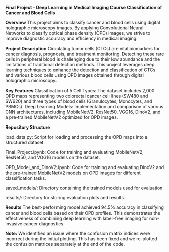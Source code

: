 **Final Project - Deep Learning in Medical Imaging Course**
**Classification of Cancer and Blood Cells**

**Overview**
This project aims to classify cancer and blood cells using digital holographic microscopy images. By applying Convolutional Neural Networks to classify optical phase density (OPD) images, we strive to improve diagnostic accuracy and efficiency in medical imaging.

**Project Description**
Circulating tumor cells (CTCs) are vital biomarkers for cancer diagnosis, prognosis, and treatment monitoring. Detecting these rare cells in peripheral blood is challenging due to their low abundance and the limitations of traditional detection methods. This project leverages deep learning techniques to enhance the detection and classification of CTCs and various blood cells using OPD images obtained through digital holographic microscopy.

**Key Features**
Classification of 5 Cell Types: The dataset includes 2,000 OPD maps representing two colorectal cancer cell lines (SW480 and SW620) and three types of blood cells (Granulocytes, Monocytes, and PBMCs).
Deep Learning Models: Implementation and comparison of various CNN architectures, including MobileNetV2, ResNet50, VGG16, DinoV2, and a pre-trained MobileNetV2 optimized for OPD images.

**Repository Structure**

load_data.py: Script for loading and processing the OPD maps into a structured dataset.

Final_Project.ipynb: Code for training and evaluating MobileNetV2, ResNet50, and VGG16 models on the dataset.

OPD_Model_and_DinoV2.ipynb: Code for training and evaluating DinoV2 and the pre-trained MobileNetV2 models on OPD images for different classification tasks.

saved_models/: Directory containing the trained models used for evaluation.

results/: Directory for storing evaluation plots and results.

**Results**
The best-performing model achieved 94.5% accuracy in classifying cancer and blood cells based on their OPD profiles. This demonstrates the effectiveness of combining deep learning with label-free imaging for non-invasive cancer diagnostics.

**Note:** We identified an issue where the confusion matrix indices were incorrect during the initial plotting. This has been fixed and we re-plotted the confusion matrices separately at the end of the code.


